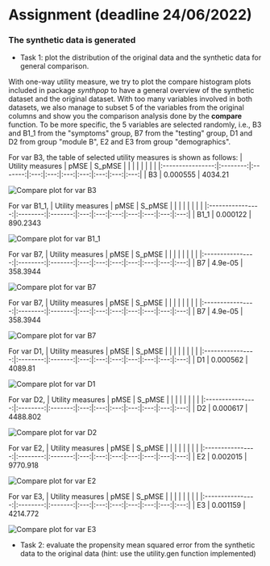 # Assignment (deadline 24/06/2022)

### The synthetic data is generated 

- Task 1: plot the distribution of the original data and the synthetic data for general comparison.

With one-way utility measure, we try to plot the compare histogram plots included in package *synthpop* to have a general overview of the synthetic dataset and the original dataset. With too many variables involved in both datasets, we also manage to subset 5 of the variables from the original columns and show you the comparison analysis done by the __compare__ function. To be more specific, the 5 variables are selected randomly, i.e., B3 and B1_1 from the "symptoms" group, B7 from the "testing" group, D1 and D2 from group "module B", E2 and E3 from group "demographics".

For var B3, the table of selected utility measures is shown as follows: 
| Utility measures | pMSE     | S_pMSE  |   |   |   |   |   |   |   |
|:----------------:|:--------:|:-------:|:---:|:---:|:---:|:---:|:---:|:---:|:---:|
| B3               | 0.000555 | 4034.21 

![Compare plot for var B3](F:/Master-Thesis-DifferentialPrivacy/EveryWeekTask/Week1-24-06-2022/B3_compare_plot.png)


For var B1_1,
| Utility measures | pMSE     | S_pMSE  |   |   |   |   |   |   |   |
|:----------------:|:--------:|:-------:|:---:|:---:|:---:|:---:|:---:|:---:|:---:|
| B1_1               | 0.000122 | 890.2343 

![Compare plot for var B1_1](F:/Master-Thesis-DifferentialPrivacy/EveryWeekTask/Week1-24-06-2022/B11_compare_plot.png)

For var B7,
| Utility measures | pMSE     | S_pMSE  |   |   |   |   |   |   |   |
|:----------------:|:--------:|:-------:|:---:|:---:|:---:|:---:|:---:|:---:|:---:|
| B7               | 4.9e-05 | 358.3944 

![Compare plot for var B7](F:/Master-Thesis-DifferentialPrivacy/EveryWeekTask/Week1-24-06-2022/B7_compare_plot.png)

For var B7,
| Utility measures | pMSE     | S_pMSE  |   |   |   |   |   |   |   |
|:----------------:|:--------:|:-------:|:---:|:---:|:---:|:---:|:---:|:---:|:---:|
| B7               | 4.9e-05 | 358.3944 

![Compare plot for var B7](F:/Master-Thesis-DifferentialPrivacy/EveryWeekTask/Week1-24-06-2022/B7_compare_plot.png)

For var D1,
| Utility measures | pMSE     | S_pMSE  |   |   |   |   |   |   |   |
|:----------------:|:--------:|:-------:|:---:|:---:|:---:|:---:|:---:|:---:|:---:|
| D1               | 0.000562 | 4089.81 

![Compare plot for var D1](F:/Master-Thesis-DifferentialPrivacy/EveryWeekTask/Week1-24-06-2022/D1_compare_plot.png)

For var D2,
| Utility measures | pMSE     | S_pMSE  |   |   |   |   |   |   |   |
|:----------------:|:--------:|:-------:|:---:|:---:|:---:|:---:|:---:|:---:|:---:|
| D2             | 0.000617 | 4488.802 

![Compare plot for var D2](F:/Master-Thesis-DifferentialPrivacy/EveryWeekTask/Week1-24-06-2022/D2_compare_plot.png)

For var E2,
| Utility measures | pMSE     | S_pMSE  |   |   |   |   |   |   |   |
|:----------------:|:--------:|:-------:|:---:|:---:|:---:|:---:|:---:|:---:|:---:|
| E2             | 0.002015 | 9770.918 

![Compare plot for var E2](F:/Master-Thesis-DifferentialPrivacy/EveryWeekTask/Week1-24-06-2022/E2_compare_plot.png)

For var E3,
| Utility measures | pMSE     | S_pMSE  |   |   |   |   |   |   |   |
|:----------------:|:--------:|:-------:|:---:|:---:|:---:|:---:|:---:|:---:|:---:|
| E3             | 0.001159 | 4214.772 

![Compare plot for var E3](F:/Master-Thesis-DifferentialPrivacy/EveryWeekTask/Week1-24-06-2022/E3_compare_plot.png)

- Task 2: evaluate the propensity mean squared error from the synthetic data to the original data (hint: use the utility.gen function implemented)